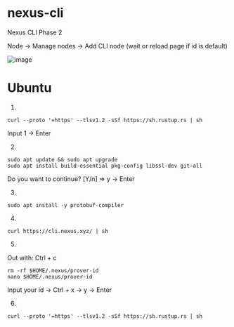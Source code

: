 # nexus-cli
Nexus CLI Phase 2

Node -> Manage nodes -> Add CLI node (wait or reload page if id is default)

![image](https://github.com/user-attachments/assets/ac4175b3-6758-4e39-aab2-333a0a89567f)

# Ubuntu

1.
```
curl --proto '=https' --tlsv1.2 -sSf https://sh.rustup.rs | sh
```
Input 1 -> Enter

2.
```
sudo apt update && sudo apt upgrade
sudo apt install build-essential pkg-config libssl-dev git-all
```
Do you want to continue? [Y/n]  => y -> Enter

3.
```
sudo apt install -y protobuf-compiler
```

4.
```
curl https://cli.nexus.xyz/ | sh
```

5.
Out with: Ctrl + c

```
rm -rf $HOME/.nexus/prover-id
nano $HOME/.nexus/prover-id
```
Input your id -> Ctrl + x -> y -> Enter

6.

```
curl --proto '=https' --tlsv1.2 -sSf https://sh.rustup.rs | sh
```
